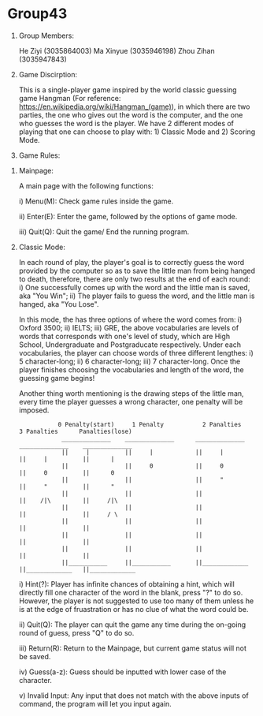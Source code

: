 # Group43

1. Group Members:

    He Ziyi (3035864003)
    Ma Xinyue (3035946198)
    Zhou Zihan (3035947843)

2. Game Discirption:

    This is a single-player game inspired by the world classic guessing game Hangman (For reference: https://en.wikipedia.org/wiki/Hangman_(game)), in which there are two parties, the one who gives out the word is the computer, and the one who guesses the word is the player. We have 2 different modes of playing that one can choose to play with: 1) Classic Mode and 2) Scoring Mode.

3. Game Rules:

  1) Mainpage:

     A main page with the following functions:

      i) Menu(M): Check game rules inside the game.

      ii) Enter(E): Enter the game, followed by the options of game mode.

      iii) Quit(Q): Quit the game/ End the running program.

  2) Classic Mode:

     In each round of play, the player's goal is to correctly guess the word provided by the computer so as to save the little man from being hanged to death, therefore, there are only two results at the end of each round: i) One successfully comes up with the word and the little man is saved, aka "You Win"; ii) The player fails to guess the word, and the little man is hanged, aka "You Lose".

     In this mode, the has three options of where the word comes from: i) Oxford 3500; ii) IELTS; iii) GRE, the above vocabularies are levels of words that corresponds with one's level of study, which are High School, Undergraduate and Postgraducate respectively. Under each vocabularies, the player can choose words of three different lengthes: i) 5 character-long; ii) 6 character-long; iii) 7 character-long. Once the player finishes choosing the vocabularies and length of the word, the guessing game begins!
     
     Another thing worth mentioning is the drawing steps of the little man, every time the player guesses a wrong character, one penalty will be imposed.
     
                    0 Penalty(start)     1 Penalty           2 Panalties       3 Panalties      Panalties(lose)
                     ______________    ______________      ______________     ______________    ______________
                     ||     |          ||     |            ||     |           ||     |          ||      |
                     ||                ||     0            ||     0           ||     0          ||      0
                     ||                ||                  ||     "           ||     "          ||      "
                     ||                ||                  ||                 ||    /|\         ||     /|\
                     ||                ||                  ||                 ||                ||     / \
                     ||                ||                  ||                 ||                ||
                     ||                ||                  ||                 ||                ||
                     ||                ||                  ||                 ||                ||
                     ||___________     ||___________       ||_____________    ||_____________   ||_____________ 

      i) Hint(?): Player has infinite chances of obtaining a hint, which will directly fill one character of the word in the blank, press "?" to do so. However, the player is not suggested to use too many of them unless he is at the edge of fruastration or has no clue of what the word could be.

      ii) Quit(Q): The player can quit the game any time during the on-going round of guess, press "Q" to do so.

      iii) Return(R): Return to the Mainpage, but current game status will not be saved.

      iv) Guess(a-z): Guess should be inputted with lower case of the character.

      v) Invalid Input: Any input that does not match with the above inputs of command, the program will let you input again.
